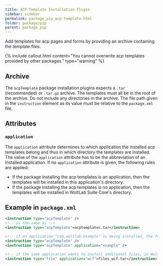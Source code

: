 ```yaml
---
title: ACP Template Installation Plugin
sidebar: sidebar
permalink: package_pip_acp-template.html
folder: package/pip
parent: package_pip
---
```


Add templates for acp pages and forms by providing an archive containing the template files.

{% include callout.html content="You cannot overwrite acp templates provided by other packages." type="warning" %}

## Archive

The `acpTemplate` package installation plugins expects a `.tar` (recommended) or `.tar.gz` archive.
The templates must all be in the root of the archive.
Do not include any directories in the archive.
The file path given in the `instruction` element as its value must be relative to the `package.xml` file.

## Attributes

### `application`

The `application` attribute determines to which application the installed acp templates belong and thus in which directory the templates are installed.
The value of the `application` attribute has to be the abbreviation of an installed application.
If no `application` attribute is given, the following rules are applied:

- If the package installing the acp templates is an application, then the templates will be installed in this application's directory.
- If the package installing the acp templates is no application, then the templates will be installed in WoltLab Suite Core's directory.

## Example in `package.xml`

```xml
<instruction type="acpTemplate" />
<!-- is the same as -->
<instruction type="acpTemplate">acptemplates.tar</instruction>

<!-- if an application "com.woltlab.example" is being installed, the following lines are equivalent -->
<instruction type="acpTemplate" />
<instruction type="acpTemplate" application="example" />

<!-- if the same application wants to install additional files, in WoltLab Suite Core's directory: -->
<instruction type="file" application="wcf">files_wcf.tar</instruction>
```


